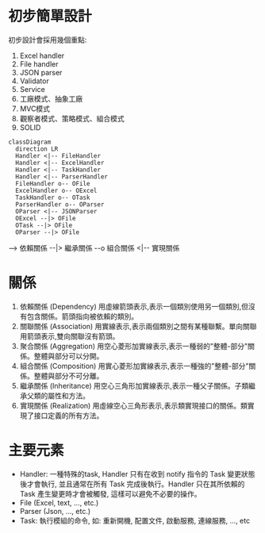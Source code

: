 # 初步簡單設計


初步設計會採用幾個重點:
1. Excel handler
2. File handler
3. JSON parser
4. Validator
5. Service
6. 工廠模式、抽象工廠
7. MVC模式
8. 觀察者模式、策略模式、組合模式
9. SOLID



```
classDiagram
  direction LR
  Handler <|-- FileHandler
  Handler <|-- ExcelHandler
  Handler <|-- TaskHandler
  Handler <|-- ParserHandler
  FileHandler o-- OFile
  ExcelHandler o-- OExcel
  TaskHandler o-- OTask
  ParserHandler o-- OParser
  OParser <|-- JSONParser
  OExcel --|> OFile
  OTask --|> OFile
  OParser --|> OFile
```

--> 依賴關係
--|> 繼承關係
--o 組合關係
<|-- 實現關係


# 關係
1. 依賴關係 (Dependency)
用虛線箭頭表示,表示一個類別使用另一個類別,但沒有包含關係。箭頭指向被依賴的類別。
2. 關聯關係 (Association)
用實線表示,表示兩個類別之間有某種聯繫。單向關聯用箭頭表示,雙向關聯沒有箭頭。
3. 聚合關係 (Aggregation)
用空心菱形加實線表示,表示一種弱的"整體-部分"關係。整體與部分可以分開。
4. 組合關係 (Composition)
用實心菱形加實線表示,表示一種強的"整體-部分"關係。整體與部分不可分離。
5. 繼承關係 (Inheritance)
用空心三角形加實線表示,表示一種父子關係。子類繼承父類的屬性和方法。
6. 實現關係 (Realization)
用虛線空心三角形表示,表示類實現接口的關係。類實現了接口定義的所有方法。


# 主要元素
- Handler: 一種特殊的task, Handler 只有在收到 notify 指令的 Task 變更狀態後才會執行, 並且通常在所有 Task 完成後執行。Handler 只在其所依賴的 Task 產生變更時才會被觸發, 這樣可以避免不必要的操作。
- File (Excel, text, ..., etc.)
- Parser (Json, ..., etc.)
- Task: 執行模組的命令, 如: 重新開機, 配置文件, 啟動服務, 連線服務, ..., etc
